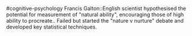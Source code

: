 #cognitive-psychology 
Francis Galton::English scientist hypothesised the potential for measurement of "natural ability", encouraging those of high ability to procreate.. Failed but started the "nature v nurture" debate and developed key statistical techniques.
<!--SR:!2024-04-11,1,150-->